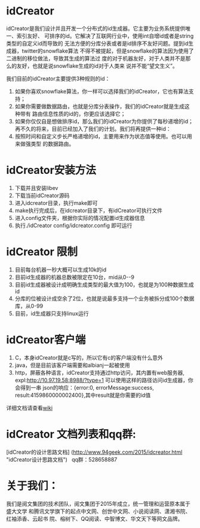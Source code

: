 # idCreator
idCreator是我们设计并且开发一个分布式的id生成器。它主要为业务系统提供唯一、索引友好、
可排序的id。它解决了互联网行业中，使用int自增id或者是string类型的自定义id而导致的
无法方便的分库分表或者是id排序不友好问题。提到id生成器，twitter的snowflake算法
不得不被提起，但是snowflake的算法因为使用了二进制的移位做法，导致其生成的算法过
度的对于机器友好，对于人类并不是那么的友好，也就是说snowflake生成的id对于人类来
说并不能“望文生义”。  

我们目前的idCreator主要提供3种规则的id：  
1. 如果你喜欢snowflake算法，你一样可以选择我们的idCreator，它也有算法支持；  
2. 如果你需要做数据路由，也就是分库分表操作，我们的idCreator就是生成这种带有
路由信息性质的id的，你更应该选择它；  
3. 如果你仅仅自是想做排序id，那么我们的idCreator为你提供了每秒递增的id；  
再不久的将来，目前已经加入了我们的计划。我们将再提供一种id：  
4. 按照时间和自定义步长严格递增的id，主要用来作为状态值等使用。也可以用来做强类型
的数据路由。  

# idCreator安装方法  
1. 下载并且安装libev  
2. 下载当前idCreator源码  
3. 进入idcreator目录，执行make即可  
4. make执行完成后，在idcreator目录下，有idCreator可执行文件  
5. 进入config文件夹，根据你实际的情况配置id生成器信息  
5. 执行./idCreator config/idcreator.config 即可运行  

# idCreator 限制  
1. 目前每台机器一秒大概可以生成10k的id  
2. 目前id生成器的机器总数被限定在10台，mid从0--9  
3. 目前id生成器被设计成明确生成类型的最大值为100，也就是为100种数据生成id  
4. 分库的位被设计成空余了2位，也就是说最多支持一个业务被拆分成100个数据库，从0-99  
5. 目前，id生成器只支持linux运行  

# idCreator客户端  
1. C，本身idCreator就是c写的，所以它有c的客户端没有什么意外  
2. java，但是目前该客户端需要和albianj一起被使用  
3. http，屏蔽各种语言，idCreator支持通过http访问，其内置有web服务器,
expl:http://10.97.19.58:8988/?type=1 可以使用这样的路径访问id生成器，你会得到一串
json的响应：{error:0, errorMessage:success, result:4159860000002400},其中result就是你需要的id值  

详细文档请查看[wiki](https://github.com/crosg/idCreator/wiki)  

# idCreator 文档列表和qq群:  
[idCreator的设计思路文档] (http://www.94geek.com/2015/idcreator.html "idCreator设计思路文档")  
qq群：528658887  

# 关于我们：  

我们是阅文集团的技术团队，阅文集团于2015年成立，统一管理和运营原本属于盛大文学
和腾讯文学旗下的起点中文网、创世中文网、小说阅读网、潇湘书院、红袖添香、云起书
院、榕树下、QQ阅读、中智博文、华文天下等网文品牌。  


